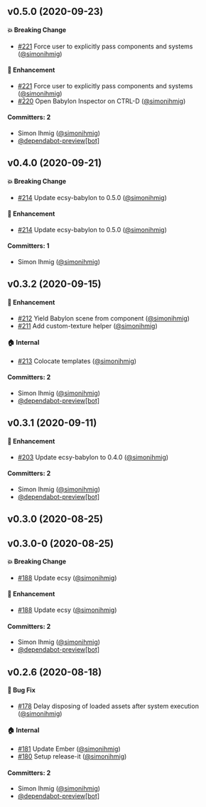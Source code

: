 ## v0.5.0 (2020-09-23)

#### :boom: Breaking Change
* [#221](https://github.com/kaliber5/ember-ecsy-babylon/pull/221) Force user to explicitly pass components and systems ([@simonihmig](https://github.com/simonihmig))

#### :rocket: Enhancement
* [#221](https://github.com/kaliber5/ember-ecsy-babylon/pull/221) Force user to explicitly pass components and systems ([@simonihmig](https://github.com/simonihmig))
* [#220](https://github.com/kaliber5/ember-ecsy-babylon/pull/220) Open Babylon Inspector on CTRL-D ([@simonihmig](https://github.com/simonihmig))

#### Committers: 2
- Simon Ihmig ([@simonihmig](https://github.com/simonihmig))
- [@dependabot-preview[bot]](https://github.com/apps/dependabot-preview)

## v0.4.0 (2020-09-21)

#### :boom: Breaking Change
* [#214](https://github.com/kaliber5/ember-ecsy-babylon/pull/214) Update ecsy-babylon to 0.5.0 ([@simonihmig](https://github.com/simonihmig))

#### :rocket: Enhancement
* [#214](https://github.com/kaliber5/ember-ecsy-babylon/pull/214) Update ecsy-babylon to 0.5.0 ([@simonihmig](https://github.com/simonihmig))

#### Committers: 1
- Simon Ihmig ([@simonihmig](https://github.com/simonihmig))

## v0.3.2 (2020-09-15)

#### :rocket: Enhancement
* [#212](https://github.com/kaliber5/ember-ecsy-babylon/pull/212) Yield Babylon scene from <Scene> component ([@simonihmig](https://github.com/simonihmig))
* [#211](https://github.com/kaliber5/ember-ecsy-babylon/pull/211) Add custom-texture helper ([@simonihmig](https://github.com/simonihmig))

#### :house: Internal
* [#213](https://github.com/kaliber5/ember-ecsy-babylon/pull/213) Colocate templates ([@simonihmig](https://github.com/simonihmig))

#### Committers: 2
- Simon Ihmig ([@simonihmig](https://github.com/simonihmig))
- [@dependabot-preview[bot]](https://github.com/apps/dependabot-preview)

## v0.3.1 (2020-09-11)

#### :rocket: Enhancement
* [#203](https://github.com/kaliber5/ember-ecsy-babylon/pull/203) Update ecsy-babylon to 0.4.0 ([@simonihmig](https://github.com/simonihmig))

#### Committers: 2
- Simon Ihmig ([@simonihmig](https://github.com/simonihmig))
- [@dependabot-preview[bot]](https://github.com/apps/dependabot-preview)

## v0.3.0 (2020-08-25)

## v0.3.0-0 (2020-08-25)

#### :boom: Breaking Change
* [#188](https://github.com/kaliber5/ember-ecsy-babylon/pull/188) Update ecsy ([@simonihmig](https://github.com/simonihmig))

#### :rocket: Enhancement
* [#188](https://github.com/kaliber5/ember-ecsy-babylon/pull/188) Update ecsy ([@simonihmig](https://github.com/simonihmig))

#### Committers: 2
- Simon Ihmig ([@simonihmig](https://github.com/simonihmig))
- [@dependabot-preview[bot]](https://github.com/apps/dependabot-preview)

## v0.2.6 (2020-08-18)

#### :bug: Bug Fix
* [#178](https://github.com/kaliber5/ember-ecsy-babylon/pull/178) Delay disposing of loaded assets after system execution ([@simonihmig](https://github.com/simonihmig))

#### :house: Internal
* [#181](https://github.com/kaliber5/ember-ecsy-babylon/pull/181) Update Ember ([@simonihmig](https://github.com/simonihmig))
* [#180](https://github.com/kaliber5/ember-ecsy-babylon/pull/180) Setup release-it ([@simonihmig](https://github.com/simonihmig))

#### Committers: 2
- Simon Ihmig ([@simonihmig](https://github.com/simonihmig))
- [@dependabot-preview[bot]](https://github.com/apps/dependabot-preview)

